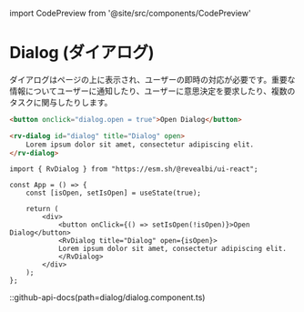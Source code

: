 import CodePreview from '@site/src/components/CodePreview'

# Dialog (ダイアログ)

ダイアログはページの上に表示され、ユーザーの即時の対応が必要です。重要な情報についてユーザーに通知したり、ユーザーに意思決定を要求したり、複数のタスクに関与したりします。

<CodePreview previewHeight="450" sourceOpen="true">

```html
<button onclick="dialog.open = true">Open Dialog</button>

<rv-dialog id="dialog" title="Dialog" open>
    Lorem ipsum dolor sit amet, consectetur adipiscing elit.
</rv-dialog>
```

```tsx
import { RvDialog } from "https://esm.sh/@revealbi/ui-react";

const App = () => {
    const [isOpen, setIsOpen] = useState(true);

    return (
        <div>
            <button onClick={() => setIsOpen(!isOpen)}>Open Dialog</button>
            <RvDialog title="Dialog" open={isOpen}>
            Lorem ipsum dolor sit amet, consectetur adipiscing elit.
            </RvDialog>
        </div>
    );
};
```

</CodePreview>

::github-api-docs(path=dialog/dialog.component.ts)
